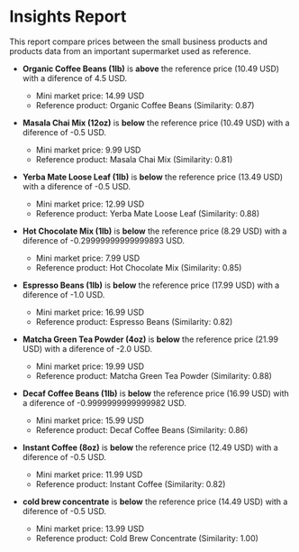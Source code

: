 # Insights Report
This report compare prices between the small business products and products data from an important supermarket used as reference. 

- **Organic Coffee Beans (1lb)** is **above** the reference price (10.49 USD) with a diference of 4.5 USD.
  - Mini market price: 14.99 USD
  - Reference product: Organic Coffee Beans (Similarity: 0.87)

- **Masala Chai Mix (12oz)** is **below** the reference price (10.49 USD) with a diference of -0.5 USD.
  - Mini market price: 9.99 USD
  - Reference product: Masala Chai Mix (Similarity: 0.81)

- **Yerba Mate Loose Leaf (1lb)** is **below** the reference price (13.49 USD) with a diference of -0.5 USD.
  - Mini market price: 12.99 USD
  - Reference product: Yerba Mate Loose Leaf (Similarity: 0.88)

- **Hot Chocolate Mix (1lb)** is **below** the reference price (8.29 USD) with a diference of -0.29999999999999893 USD.
  - Mini market price: 7.99 USD
  - Reference product: Hot Chocolate Mix (Similarity: 0.85)

- **Espresso Beans (1lb)** is **below** the reference price (17.99 USD) with a diference of -1.0 USD.
  - Mini market price: 16.99 USD
  - Reference product: Espresso Beans (Similarity: 0.82)

- **Matcha Green Tea Powder (4oz)** is **below** the reference price (21.99 USD) with a diference of -2.0 USD.
  - Mini market price: 19.99 USD
  - Reference product: Matcha Green Tea Powder (Similarity: 0.88)

- **Decaf Coffee Beans (1lb)** is **below** the reference price (16.99 USD) with a diference of -0.9999999999999982 USD.
  - Mini market price: 15.99 USD
  - Reference product: Decaf Coffee Beans (Similarity: 0.86)

- **Instant Coffee (8oz)** is **below** the reference price (12.49 USD) with a diference of -0.5 USD.
  - Mini market price: 11.99 USD
  - Reference product: Instant Coffee (Similarity: 0.82)

- **cold brew concentrate** is **below** the reference price (14.49 USD) with a diference of -0.5 USD.
  - Mini market price: 13.99 USD
  - Reference product: Cold Brew Concentrate (Similarity: 1.00)

